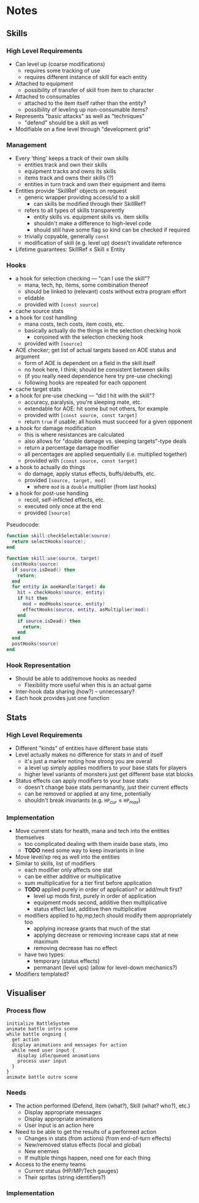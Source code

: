 # Notes

## Skills

### High Level Requirements

- Can level up (coarse modifications)
    - requires some tracking of use
    - requires different instance of skill for each entity
- Attached to equipment
    - possibility of transfer of skill from item to character
- Attached to consumables
    - attached to the item itself rather than the entity?
    - possibility of leveling up non-consumable items?
- Represents "basic attacks" as well as "techniques"
    - "defend" should be a skill as well
- Modifiable on a fine level through "development grid"

### Management

- Every 'thing' keeps a track of their own skills
    - entities track and own their skills
    - equipment tracks and owns its skills
    - items track and owns their skills (?)
    - entities in turn track and own their equipment and items
- Entities provide 'SkillRef' objects on request
    - generic wrapper providing access/id to a skill
        - can skills be modified through their SkillRef?
    - refers to all types of skills transparently
        - entity skills vs. equipment skills vs. item skills
        - shouldn't make a difference to high-level code
        - should still have some flag so kind can be checked if required
    - trivially copyable, generally `const`
    - modification of skill (e.g. level up) doesn't invalidate reference
- Lifetime guarantees: SkillRef ≤ Skill ≤ Entity

### Hooks

- a hook for selection checking — "can I use the skill"?
    - mana, tech, hp, items, some combination thereof
    - should be linked to (relevant) costs without extra program effort
    - elidable
    - provided with `[const source]`
- cache source stats
- a hook for cost handling
    - mana costs, tech costs, item costs, etc.
    - basically actually do the things in the selection checking hook
        - conjoined with the selection checking hook
    - provided with `[source]`
- AOE checker; get list of actual targets based on AOE status and argument
    - form of AOE is dependent on a field in the skill itself
    - no hook here, I think; should be consistent between skills
    - (if you really need dependence here try pre-use checking)
    - following hooks are repeated for each opponent
- cache target stats
- a hook for pre-use checking — "did I hit with the skill"?
    - accuracy, paralysis, you're sleeping mate, etc.
    - extendable for AOE: hit some but not others, for example
    - provided with `[const source, const target]`
    - return `true` if usable; all hooks must succeed for a given opponent
- a hook for damage modification
    - this is where resistances are calculated
    - also allows for "double damage vs. sleeping targets"-type deals
    - return a percentage damage modifier
    - all percentages are applied sequentially (i.e. multiplied together)
    - provided with `[const source, const target]`
- a hook to actually do things
    - do damage, apply status effects, buffs/debuffs, etc.
    - provided `[source, target, mod]`
        - where `mod` is a `double` multiplier (from last hooks)
- a hook for post-use handling
    - recoil, self-inflicted effects, etc.
    - executed only once at the end
    - provided `[source]`

Pseudocode:

```lua
function skill:checkSelectable(source)
  return selectHooks(source);
end

function skill:use(source, target)
  costHooks(source)
  if source.isDead() then
    return;
  end
  for entity in aoeHandle(target) do
    hit = checkHooks(source, entity)
    if hit then
      mod = modHooks(source, entity)
      effectHooks(source, entity, asMultiplier(mod))
    end
    if source.isDead() then
      return;
    end
  end
  postHooks(source)
end
```

### Hook Representation

- Should be able to add/remove hooks as needed
    - Flexibility more useful when this is an actual game
- Inter-hook data sharing (how?) – unnecessary?
- Each hook provides just one function

## Stats

### High Level Requirements

- Different "kinds" of entities have different base stats
- Level actually makes no difference for stats in and of itself
    - it's just a marker noting how strong you are overall
    - a level up simply applies modifiers to your base stats for players
    - higher level variants of monsters just get different base stat blocks
- Status effects can apply modifiers to your base stats
    - doesn't change base stats permanantly, just their current effects
    - can be removed or applied at any time, potentially
    - shouldn't break invariants (e.g. $\texttt{HP}_{cur} \leq \texttt{HP}_{max}$)

### Implementation

- Move current stats for health, mana and tech into the entities themselves
    - too complicated dealing with them inside base stats, imo
    - **TODO** need some way to keep invariants in line
- Move level/xp req as well into the entities
- Similar to skills, list of modifiers
    - each modifier only affects one stat
    - can be either additive or multiplicative
    - sum multiplicative for a tier first before application
    - **TODO** applied purely in order of application? or add/mult first?
        - level up mods first, purely in order of application
        - equipment mods second, additive then multiplicative
        - status effect last, additive then multiplicative
    - modifiers applied to hp,mp,tech should modify them appropriately too
        - applying increase grants that much of the stat
        - applying decrease or removing increase caps stat at new maximum
        - removing decrease has no effect
    - have two types:
        - temporary (status effects)
        - permanant (level ups) (allow for level-down mechanics?)
- Modifiers templated?

## Visualiser

### Process flow

```
initialize BattleSystem
animate battle intro scene
while battle ongoing {
  get action
  display animations and messages for action
  while need user input {
    display idle/queued animations
    process user input
  }
}
animate battle outro scene
```

### Needs

- The action performed (Defend, Item (what?), Skill (what? who?), etc.)
    - Display appropriate messages
    - Display appropriate animations
    - User Input is an action here
- Need to be able to get the results of a performed action
    - Changes in stats (from actions) (from end-of-turn effects)
    - New/removed status effects (local and global)
    - New enemies
    - If multiple things happen, need one for each thing
- Access to the enemy teams
    - Current status (HP/MP/Tech gauges)
    - Their sprites (string identifiers?)

### Implementation
